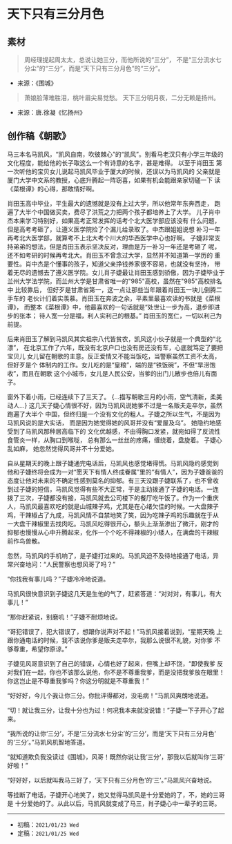 # 天下只有三分月色

## 素材

> 周经理提起周太太，总说让她三分，而他所说的“三分”，
> 不是“三分流水七分尘”的“三分”，而是“天下只有三分月色”的“三分”。

* 来源：《围城》

> 萧娘脸薄难胜泪，桃叶眉尖易觉愁。
> 天下三分明月夜，二分无赖是扬州。

* 来源：唐.徐凝《忆扬州》



## 创作稿《朝歌》

马三本名马凯风，“凯风自南，吹彼棘心”的“凯风”。别看马老汉只有小学三年级的
文化程度，能给他的长子取这么一个有诗意的名字，甚是难得。 以至于肖田玉
第一次听他的宝贝女儿说起马凯风毕业于厦大的时候，还误以为马凯风的
父亲就是厦门大学中文系的教授，心底升腾起一阵窃喜，如果有机会能跟亲家切磋一下
读《菜根谭》的心得，那敢情好啊。

肖田玉高中毕业，平生最大的遗憾就是没有上过大学，所以他常年东奔西走，
跑遍了大半个中国做买卖，费尽了洪荒之力把两个孩子都培养上了大学。
儿子肖中杰本来学习特别好，如果高考正常发挥的话考个北大医学部应该没有
什么问题，但是高考考砸了，让遵义医学院捡了个漏儿给录取了。中杰跟姐姐说想
补习一年再考北大医学部，就算考不上北大考个川大的华西医学中心也好啊。
子婕非常支持弟弟的想法，但是肖田玉表示坚决反对，理由是万一补习一年还是考砸了
呢，还不如考研的时候再考北大。肖田玉不曾念过大学，显然并不知道第一学历的
重要性。肖中杰是个懂事的孩子，知道父亲挣钱养家很不容易，也就没有坚持，
带着无尽的遗憾去了遵义医学院。女儿肖子婕最让肖田玉感到骄傲，因为子婕毕业于
兰州大学法学院，而兰州大学是甘肃省唯一的"985"高校，虽然在"985"高校排名中
比较靠后， 但好歹是甘肃省第一，这一点让那些当年跟着肖田玉一块儿倒腾二手车的
老伙计们着实羡慕。肖田玉在奔波之余，平素里最喜欢读的书就是《菜根谭》，
而整本《菜根谭》中，他最喜欢的一句话就是“处世让一步为高，退步即进步的张本；
待人宽一分是福，利人实利己的根基。” 肖田玉的宽仁，一切以利己为前提。

后来肖田玉了解到马凯风其实祖宗八代皆贫农，凯风这小伙子就是一个典型的“北漂”，
在北京工作了六年，既没有北京户口也没有房还没有车，心底就笃定了要把宝贝儿
女儿留在朝歌的主意。反正爱情又不能当饭吃，当警察虽然工资不太高，但好歹是个
体制内的工作。女儿吃的是“皇粮”，端的是“铁饭碗”，不但“旱涝饱收”，而且在朝歌
这个小城市，女儿是人民公安，当爹的出门儿散步也倍儿有面子。

窗外下着小雨，已经连续下了三天了。
{...描写朝歌三月的小雨，空气清新，柔美动人...}
这几天子婕心情很不好，因为马凯风说她爹不过是一名贩夫走卒尔，虽然跑遍了大半个
中国，但终归是一个没有文化的粗人。子婕之所以生气，不是因为马凯风说的是大实话，
而是因为她觉得她的风哥并没有“爱屋及乌”。 她隐约地感受到了马凯风那种居高临下的
文化优越感，不由得胸口发紧，就宛如得了反流性食管炎一样，从胸口到喉咙，
总有那么一丝丝的疼痛，缠绕着，盘旋着。 子婕心乱如麻，
她忽然觉得风哥并不十分爱她。


自从星期天的晚上跟子婕通完电话后，马凯风也感觉堵得慌。马凯风隐约感觉到
他和子婕终将会成为一对“愿天下有情人终成眷属”里的“有情人”，因为子婕爸爸的
态度让他对未来的不确定性感到莫名的抑郁。有三天没跟子婕联系了，也不曾收
到过子婕的短信，马凯风觉得有些不大正常，于是主动拨通了子婕的电话。一连
拨了三次，子婕都没有接，马凯风就去公司楼下的餐厅吃午饭了。作为一个重庆
人，马凯风最喜欢吃的就是山城辣子鸡，尤其是在心绪欠佳的时候。一大盘辣子
鸡，干辣椒占了九成，马凯风情不自禁地笑了笑，因为吃辣子鸡的乐趣就在于从
一大盘干辣椒里去找肉吃。马凯风吃得很开心，额头上渐渐渗出了微汗，刚才的
抑郁也慢慢从心中升腾起来，化作一个个吃不得辣椒的小矮人，在满盘的干辣椒
前作鸟兽散。

忽然，马凯风的手机响了，是子婕打过来的。马凯风迫不及待地接通了电话，异
常兴奋地问：“人民警察也想风哥了吗？”

“你找我有事儿吗？”子婕冷冷地说道。

马凯风很快意识到子婕这几天是生他的气了，赶紧答道：“对对对，有事儿，有大事儿！”

“那你赶紧说，别磨叽！”子婕不耐烦地说。

“哥犯错误了，犯大错误了，想跟你说声对不起！”马凯风接着说到，“星期天晚
上跟你通电话的时候，我不该说你爹是贩夫走卒尔，我那么说很不礼貌，对你爹
不够尊重，希望你原谅。”

子婕见风哥意识到了自己的错误，心情也好了起来，但嘴上却不饶，“即使我爹
反对我们在一起，你也不该那么说他，你不是不尊重我爹，而是没把我爹放在眼里！
你这岂止是不尊重我爹吗？你这分明就是不尊重我！”

“好好好，今儿个我让你三分。你批评得都对，没毛病！”马凯风爽朗地说道。

“切！就让我三分，让我十分也为过！何况我本来就没说错！”子婕一下子开心了起来。

“我所说的让你‘三分’，不是‘三分流水七分尘’的‘三分’，而是‘天下只有三分月色’
的‘三分’。”马凯风机智地答道。

“就知道欺负我没读过《围城》，风哥！既然你说让我‘三分’，那我以后就叫你‘三哥’
好啦！”

“好好好，以后就叫我马三好了，‘天下只有三分月色’的‘三’。”马凯风兴奋地说。

等挂断了电话，子婕开心地笑了，她又觉得马凯风是十分爱她的了，不，她的三哥是
十分爱她的了。从此以后，马凯风就变成了马三，肖子婕心中一辈子的三哥。

-------------------------------------------------------------------------------
* 初稿：`2021/01/23 Wed`
* 定稿：`2021/01/25 Wed`
